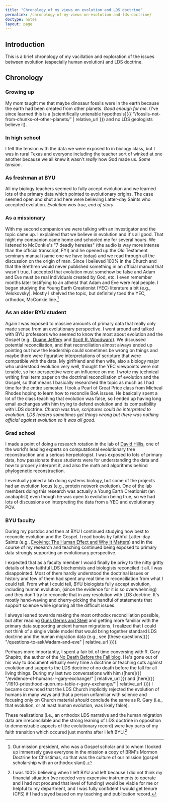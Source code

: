 ```yaml
---
title: "Chronology of my views on evolution and LDS doctrine"
permalink: /chronology-of-my-views-on-evolution-and-lds-doctrine/
doctype: notes
layout: page
---
```


## Introduction

This is a brief chronology of my vacillation and exploration of the issues between evolution (especially human evolution) and LDS doctrine.

## Chronology

### Growing up

My mom taught me that maybe dinosaur fossils were in the earth because the earth had been created from other planets.  *Good enough for me*.  (I've since learned this is a [scientifically untenable hypothesis]({{ "/fossils-not-from-chunks-of-other-planets/" | relative_url }}) and no LDS geologists believe it).

### In high school

I felt the tension with the data we were exposed to in biology class, but I was in rural Texas and everyone including the teacher sort of winked at one another because we all knew it wasn't *really* how God made us.  *Some tension*.

### As freshman at BYU

All my biology teachers seemed to fully accept evolution and we learned lots of the primary data which pointed to evolutionary origins.  The case seemed open and shut and here were believing Latter-day Saints who accepted evolution.  *Evolution was true, end of story*.

### As a missionary

With my second companion we were talking with an investigator and the topic came up.  I explained that we believe in evolution and it's all good.  That night my companion came home and schooled me for several hours.  We listened to McConkie's "7 deadly heresies" (the audio is way more intense than the official transcript, FYI) and he opened up the Old Testament seminary manual (same one we have today) and we read through all the discussion on the origin of man.  Since I believed 100% in the Church and that the Brethren would never published something in an official manual that wasn't true, I accepted that evolution must somehow be false and Adam and Eve must be real individuals created by God, etc.  I even remember months later testifying to an atheist that Adam and Eve were real people.  I began studying the Young Earth Creationist (YEC) literature a bit (e.g., Velokovsky).  Mostly I shelved the topic, but definitely toed the YEC, orthodox, McConkie line.[^mcconkie]

### As an older BYU student

Again I was exposed to massive amounts of primary data that really only made sense from an evolutionary perspective.  I went around and talked with BYU professors who seemed to know the most about evolution and the Gospel (e.g., [Duane Jeffery](https://emp.byui.edu/griffithjo/bs100_files/Seers.htm) and [Scott R. Woodward](https://www.researchgate.net/profile/Scott_Woodward3)).  We discussed potential reconciliation, and that reconciliation almost always ended up pointing out how the leadership could sometimes be wrong on things and maybe there were figurative interpretations of scripture that were compatible with the data.  My girlfriend and then wife, also a biology major who understood evolution very well, thought the YEC viewpoints were not tenable, so her perspective were an influence on me.  I wrote my technical writing final term paper on the doctrinal reconciliation of evolution and the Gospel, so that means I basically researched the topic as much as I had time for the entire semester.  I took a Pearl of Great Price class from Micheal Rhodes hoping to learn how to reconcile BoA issues.  He basically spent a lot of the class teaching that evolution was false, so I ended up having long email exchanges with him trying to defend evolution and its compatibility with LDS doctrine.  *Church was true, scriptures could be interpreted to evolution.  LDS leaders sometimes get things wrong but there was nothing official against evolution so it was all good.*

### Grad school

I made a point of doing a research rotation in the lab of [David Hillis](https://en.wikipedia.org/wiki/David_Hillis), one of the world's leading experts on computational evolutionary tree reconstruction and a serious herpetologist.  I was exposed to lots of primary data, how passionate these students were for understanding the data and how to properly interpret it, and also the math and algorithms behind phylogenetic reconstruction.

I eventually joined a lab doing systems biology, but some of the projects had an evolution focus (e.g., protein network evolution).  One of the lab members doing this research was actually a Young Earth Creationist (an anabaptist) even though he was open to evolution being true, so we had lots of discussions on interpreting the data from a YEC and evolutionary POV.

### BYU faculty

During my postdoc and then at BYU I continued studying how best to reconcile evolution and the Gospel.  I read books by faithful Latter-day Saints (e.g., [Evolving: The Human Effect and Why It Matters](https://www.amazon.com/Evolving-Human-Effect-Why-Matters/dp/161614565X)) and in the course of my research and teaching continued being exposed to primary data strongly supporting an evolutionary perspective.

I expected that as a faculty member I would finally be privy to the nitty gritty details of *how* faithful LDS biochemists and biologists reconciled it all.  I was disappointed.  Most of them hardly understood the doctrinal issues or history and few of them had spent any real time in reconciliation from what I could tell.  From what I could tell, BYU biologists fully accept evolution, including human evolution, (since the evidence for it is so overwhelming) and they don't try to reconcile that in any resolution with LDS doctrine.  It's mostly hand-waving and cherry-picking the handful of statements that support science while ignoring all the difficult issues.

I always leaned towards making the most orthodox reconciliation possible, but after reading [Guns Germs and Steel](https://www.goodreads.com/book/show/1842.Guns_Germs_and_Steel) and getting more familiar with the primary data supporting ancient human migrations, I realized that I could not think of a single viable model that would bring together standard LDS doctrine and the human migration data (e.g., see [these questions]({{ "/questions-to-ask/#adam-and-eve" | relative_url }})).

Perhaps more importantly, I spent a fair bit of time conversing with R. Gary Shapiro, the author of the [No Death Before the Fall blog](https://ndbf.blogspot.com/).  He's gone out of his way to document virtually every time a doctrine or teaching cuts against evolution and supports the LDS doctrine of no death before the fall for all living things.  During my last two conversations with him ([here]({{ "/evidence-of-humans-r-gary-exchange/" | relative_url }}) and [here]({{ "/1910-priesthood-quorums-table-r-gary-exchange/" | relative_url }})) I became convinced that the LDS Church implicitly rejected the evolution of humans in many ways and that a person unfamiliar with science and focusing only on Church material *should* conclude the same as R. Gary (i.e., that evolution, or at least human evolution, was likely false).

These realizations (i.e., an orthodox LDS narrative and the human migration data are irreconcilable and the strong leaning of LDS doctrine in opposition to demonstrable aspects of the evolutionary record) were key parts of my faith transition which occured just months after I left BYU.[^leavingbyu]


[^mcconkie]:  Our mission president, who was a Gospel scholar and to whom I looked up immensely gave everyone in the mission a copy of BRM's Mormon Doctrine for Christimas, so that was the culture of our mission (gospel scholarship with an orthodox slant).

[^leavingbyu]: I was 100% believing when I left BYU and left because I did not think my financial situation (we needed very expensive instruments to operate and I had not procured that level of funding) would be viable for me or helpful to my department, and I was fully confident I would get tenure (CFS) if I had stayed based on my teaching and publication record.

